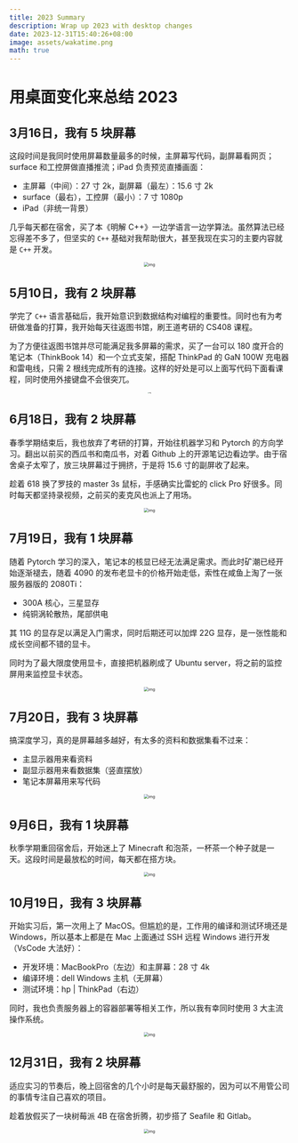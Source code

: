 ```yaml
---
title: 2023 Summary
description: Wrap up 2023 with desktop changes
date: 2023-12-31T15:40:26+08:00
image: assets/wakatime.png
math: true
---
```


# 用桌面变化来总结 2023
## 3月16日，我有 5 块屏幕

这段时间是我同时使用屏幕数量最多的时候，主屏幕写代码，副屏幕看网页；surface 和工控屏做直播推流；iPad 负责预览直播画面：

- 主屏幕（中间）：27 寸 2k，副屏幕（最左）：15.6 寸 2k
- surface（最右），工控屏（最小）：7 寸 1080p
- iPad（非统一背景）

几乎每天都在宿舍，买了本《明解 C++》一边学语言一边学算法。虽然算法已经忘得差不多了，但坚实的 `C++` 基础对我帮助很大，甚至我现在实习的主要内容就是 `C++` 开发。

<div style='display: flex; justify-content: center;'>
<img src='assets/03-16.jpg' alt='img' style='zoom:50%;' />
</div>

## 5月10日，我有 2 块屏幕

学完了 `C++` 语言基础后，我开始意识到数据结构对编程的重要性。同时也有为考研做准备的打算，我开始每天往返图书馆，刷王道考研的 CS408 课程。

为了方便往返图书馆并尽可能满足我多屏幕的需求，买了一台可以 180 度开合的笔记本（ThinkBook 14）和一个立式支架，搭配 ThinkPad 的 GaN 100W 充电器和雷电线，只需 2 根线完成所有的连接。这样的好处是可以上面写代码下面看课程，同时使用外接键盘不会很突兀。

<div style='display: flex; justify-content: center;'>
<img src='assets/05-10.jpg' alt='img' style='zoom:15%;' />
</div>

## 6月18日，我有 2 块屏幕

春季学期结束后，我也放弃了考研的打算，开始往机器学习和 Pytorch 的方向学习。翻出以前买的西瓜书和南瓜书，对着 Github 上的开源笔记边看边学。由于宿舍桌子太窄了，放三块屏幕过于拥挤，于是将 15.6 寸的副屏收了起来。

趁着 618 换了罗技的 master 3s 鼠标，手感确实比雷蛇的 click Pro 好很多。同时每天都坚持录视频，之前买的麦克风也派上了用场。

<div style='display: flex; justify-content: center;'>
<img src='assets/06-18.jpg' alt='img' style='zoom:50%;' />
</div>

## 7月19日，我有 1 块屏幕

随着 Pytorch 学习的深入，笔记本的核显已经无法满足需求。而此时矿潮已经开始逐渐褪去，随着 4090 的发布老显卡的价格开始走低，索性在咸鱼上淘了一张服务器版的 2080Ti：

- 300A 核心，三星显存
- 纯铜涡轮散热，尾部供电

其 11G 的显存足以满足入门需求，同时后期还可以加焊 22G 显存，是一张性能和成长空间都不错的显卡。

同时为了最大限度使用显卡，直接把机器刷成了 Ubuntu server，将之前的监控屏用来监控显卡状态。

<div style='display: flex; justify-content: center;'>
<img src='assets/07-19.jpg' alt='img' style='zoom:50%;' />
</div>

## 7月20日，我有 3 块屏幕

搞深度学习，真的是屏幕越多越好，有太多的资料和数据集看不过来：

- 主显示器用来看资料
- 副显示器用来看数据集（竖直摆放）
- 笔记本屏幕用来写代码

<div style='display: flex; justify-content: center;'>
<img src='assets/07-20.jpg' alt='img' style='zoom:50%;' />
</div>

## 9月6日，我有 1 块屏幕

秋季学期重回宿舍后，开始迷上了 Minecraft 和泡茶，一杯茶一个种子就是一天。这段时间是最放松的时间，每天都在搭方块。

<div style='display: flex; justify-content: center;'>
<img src='assets/09-06.jpg' alt='img' style='zoom:50%;' />
</div>

## 10月19日，我有 3 块屏幕

开始实习后，第一次用上了 MacOS。但尴尬的是，工作用的编译和测试环境还是 Windows，所以基本上都是在 Mac 上面通过 SSH 远程 Windows 进行开发（VsCode 大法好）：

- 开发环境：MacBookPro（左边）和主屏幕：28 寸 4k
- 编译环境：dell Windows 主机（无屏幕）
- 测试环境：hp | ThinkPad（右边）

同时，我也负责服务器上的容器部署等相关工作，所以我有幸同时使用 3 大主流操作系统。

<div style='display: flex; justify-content: center;'>
<img src='assets/10-19.jpg' alt='img' style='zoom:50%;' />
</div>

## 12月31日，我有 2 块屏幕

适应实习的节奏后，晚上回宿舍的几个小时是每天最舒服的，因为可以不用管公司的事情专注自己喜欢的项目。

趁着放假买了一块树莓派 4B 在宿舍折腾，初步搭了 Seafile 和 Gitlab。

<div style='display: flex; justify-content: center;'>
<img src='assets/12-31.jpg' alt='img' style='zoom:50%;' />
</div>